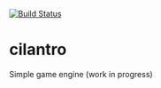 [![Build Status](https://travis-ci.org/dpilawa/cilantro.svg?branch=master)](https://travis-ci.org/dpilawa/cilantro)
# cilantro
Simple game engine (work in progress)
